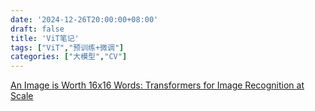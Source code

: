 ```yaml
---
date: '2024-12-26T20:00:00+08:00'
draft: false
title: 'ViT笔记'
tags: ["ViT","预训练+微调"]
categories: ["大模型","CV"]
---
```


[An Image is Worth 16x16 Words: Transformers for Image Recognition at Scale](https://xves6ft58q.feishu.cn/docx/PB06dKLXCog07NxnzBFcCvW8nde?from=from_copylink)

